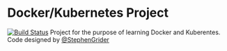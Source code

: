 # Docker/Kubernetes Project

[![Build Status](https://travis-ci.com/pshowell23/multi-docker.svg?branch=master)](https://travis-ci.com/pshowell23/multi-docker)
Project for the purpose of learning Docker and Kuberentes. Code designed by [@StephenGrider](https://github.com/StephenGrider)
